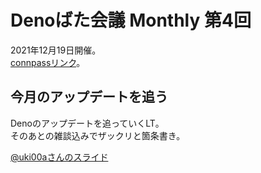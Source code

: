 # Denoばた会議 Monthly 第4回
2021年12月19日開催。  
[connpassリンク](https://deno-ja.connpass.com/event/231827/)。

## 今月のアップデートを追う

Denoのアップデートを追っていくLT。  
そのあとの雑談込みでザックリと箇条書き。

[@uki00aさんのスライド](https://uki00a.github.io/slides/denobata-2021-12-19)
